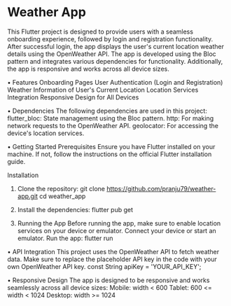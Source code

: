 # Weather App

This Flutter project is designed to provide users with a seamless onboarding experience, followed by login and registration functionality. After successful login, the app displays the user's current location weather details using the OpenWeather API. The app is developed using the Bloc pattern and integrates various dependencies for functionality. Additionally, the app is responsive and works across all device sizes.

• Features
Onboarding Pages
User Authentication (Login and Registration)
Weather Information of User's Current Location
Location Services Integration
Responsive Design for All Devices

• Dependencies
The following dependencies are used in this project:
flutter_bloc: State management using the Bloc pattern.
http: For making network requests to the OpenWeather API.
geolocator: For accessing the device's location services.

• Getting Started
Prerequisites
Ensure you have Flutter installed on your machine. If not, follow the instructions on the official Flutter installation guide.

Installation
1. Clone the repository:
git clone https://github.com/pranju79/weather-app.git
cd weather_app

2. Install the dependencies:
flutter pub get

3. Running the App
Before running the app, make sure to enable location services on your device or emulator.
Connect your device or start an emulator.
Run the app:
flutter run

• API Integration
This project uses the OpenWeather API to fetch weather data. Make sure to replace the placeholder API key in the code with your own OpenWeather API key.
const String apiKey = 'YOUR_API_KEY';

• Responsive Design
The app is designed to be responsive and works seamlessly across all device sizes:
Mobile: width < 600
Tablet: 600 <= width < 1024
Desktop: width >= 1024









